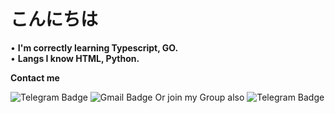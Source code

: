 # こんにちは
• **I'm correctly learning Typescript, GO.**<br>
• **Langs I know HTML, Python.**

**Contact me**

![Telegram Badge](https://img.shields.io/badge/-aka-1ca0f1?style=flat-square&logo=telegram&logoColor=white&link=https://t.me/consoleneeded)
![Gmail Badge](https://img.shields.io/badge/-akane-c14438?style=flat-square&logo=Gmail&logoColor=white&link=mailto:Fujinoaka@gmail.com)
Or join my Group also
![Telegram Badge](https://img.shields.io/badge/-Hoyo-1ca0f1?style=flat-square&logo=telegram&logoColor=white&link=https://t.me/Hoyoe)

